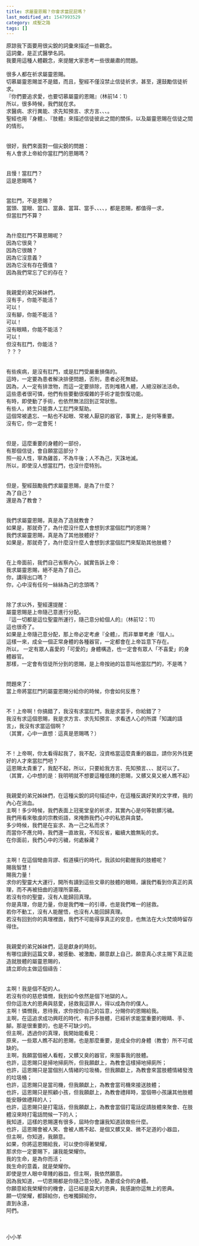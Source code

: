 ```yaml
---
title: 求屬靈恩賜？你會求當屁屁嗎？
last_modified_at: 1547993529
category: 成聖之路
tags: []
---
```


<p>原諒我下面要用很尖銳的詞彙來描述一些觀念。<br/>這詞彙，是正式醫學名詞。<br/>我要用這種人體觀念，來提醒大家思考一些很嚴肅的問題。<br/><br/><!--more-->很多人都在祈求屬靈恩賜。<br/>切慕屬靈恩賜並不是錯，而且，聖經不僅沒禁止信徒祈求，甚至，還鼓勵信徒祈求。<br/>『你們要追求愛，也要切慕屬靈的恩賜』（林前14：1）<br/>所以，很多時候，我們就在求。<br/>求醫病、求行異能、求先知預言、求方言、、、。<br/>聖經也用『身體』、『肢體』來描述信徒彼此之間的關係，以及屬靈恩賜在信徒之間的情形。<br/><br/><br/>很好，我們來面對一個尖銳的問題：<br/>有人會求上帝給你當肛門的恩賜嗎？<br/><br/><br/>且慢！當肛門？<br/>這是恩賜嗎？<br/><br/><br/>當肛門，不是恩賜？<br/>當頭、當眼、當口、當鼻、當耳、當手、、、、，都是恩賜，都值得一求，<br/>但當肛門不算？<br/><br/><br/>為什麼肛門不算恩賜呢？<br/>因為它很臭？<br/>因為它很醜？<br/>因為它沒意義？<br/>因為它沒有存在價值？<br/>因為我們常忘了它的存在？<br/><br/><br/>我親愛的弟兄姊妹們，<br/>沒有手，你能不能活？<br/>可以！<br/>沒有腳，你能不能活？<br/>可以！<br/>沒有眼睛，你能不能活？<br/>可以！<br/>但沒有肛門，你能活？<br/>？？？<br/><br/><br/>有些疾病，是沒有肛門，或是肛門受嚴重損傷的。<br/>這時，一定要為患者解決排便問題，否則，患者必死無疑。<br/>因為，人一定有排泄物，而這一定要排除，否則堆積人體，人絕沒辦法活命。<br/>這些患者很可憐，他們有些要動很複雜的手術才能恢復功能。<br/>有時，即使動了手術，也依然無法回到正常狀態。<br/>有些人，終生只能靠人工肛門來幫助。<br/>這個常被遺忘、一點也不起眼、常被人厭惡的器官，事實上，是何等重要。<br/>沒有它，你一定會死！<br/><br/><br/>但是，這麼重要的身體的一部份，<br/>有那個信徒，會自願當這部分？<br/>照一般人性，寧為雞首，不為牛後；人不為己，天誅地滅。<br/>所以，即使沒人想當肛門，也沒什麼特別。<br/><br/><br/>但是，聖經鼓勵我們求屬靈恩賜，是為了什麼？<br/>為了自己？<br/>還是為了教會？<br/><br/><br/>我們求屬靈恩賜，真是為了造就教會？<br/>如果是，那就奇了，為什麼沒什麼人會想到求當個肛門的恩賜？<br/>我們求屬靈恩賜，真是為了其他肢體好？<br/>如果是，那就奇了，為什麼沒什麼人會想到求當個肛門來幫助其他肢體？<br/><br/><br/>在上帝面前，我們自己省察內心，誠實告訴上帝：<br/>我求屬靈恩賜，絕不是為了自己。<br/>你，講得出口嗎？<br/>你，心中沒有任何一絲絲為己的念頭嗎？<br/><br/><br/>除了求以外，聖經還提醒：<br/>屬靈恩賜是上帝隨己意進行分配。<br/>『這一切都是這位聖靈所運行，隨己意分給個人的』（林前12：11）<br/>這也很奇了。<br/>如果是上帝隨己意分配，那上帝必定考慮『全體』，而非單單考慮『個人』。<br/>這樣一來，成全一個正常身體的各種器官，一定都會在上帝旨意下存在。<br/>所以， 一定有眾人喜愛的「可愛的」身體構造，也一定會有眾人「不喜愛」的身體器官。<br/>那樣，一定會有信徒所分到的恩賜，是上帝按祂的旨意叫他當肛門的，不是嗎？<br/><br/><br/>問題來了：<br/>當上帝將當肛門的屬靈恩賜分給你的時候，你會如何反應？<br/><br/><br/>不！上帝啊！你搞錯了，我沒有求當肛門，我是求當手，你給錯了？<br/>我沒有求這個恩賜，我是求方言、求先知預言、求看透人心的所謂「知識的語言」，我沒有求當這個啊？<br/>（其實，心中一直想：這真是恩賜嗎？）<br/><br/><br/>不！上帝啊，你太看得起我了，我不配，沒資格當這麼貴重的器皿，請你另外找更好的人才來當肛門吧？<br/>這恩賜太貴重了，我配不起，所以，只要給我方言、先知預言、、、就可以了。<br/>（其實，心中想的是：我明明就不想要這種低賤的恩賜，又髒又臭又被人瞧不起）<br/><br/><br/>我親愛的弟兄姊妹們，在這種尖銳的詞句描述中，在這種反諷好笑的文字裡，我的內心在淌血。<br/>主啊！多少時候，我們表面上冠冕堂皇的祈求，其實內心是何等骯髒污穢。<br/>我們用看來敬虔的宗教術語，來掩飾我們心中的私慾與貪婪。<br/>多少時候，我們是在妄求、為一己之私而求？<br/>而當你不應允時，我們還一直故我，不知反省，繼續大膽無恥的求。<br/>在你面前，我們心中的污穢，何處躲藏？<br/><br/><br/>主啊！在這個彎曲背謬、假道橫行的時代，我該如何勸醒我的肢體呢？<br/>賜我智慧！<br/>賜我力量！<br/>求你的聖靈大大運行，開所有讀到這些文章的肢體的眼睛，讓我們看到你真正的真理，而不再被扭曲的道理所蒙蔽。<br/>若沒有你的聖靈，沒有人能歸回真理。<br/>你是真理，你是力量，你是我們唯一的引導，也是我們唯一的拯救。<br/>若你不動工，沒有人能醒悟，也沒有人能回歸真理。<br/>若沒有回到你的真理裡面，我們不可能得享真正的安息，也無法在大火焚燒時留存得住。<br/><br/><br/>我親愛的弟兄姊妹們，這是獻身的時刻。<br/>有哪位讀到這篇文章，被感動、被激勵，願意獻上自己，願意真心求主賜下真正能造就肢體的屬靈恩賜的，<br/>請立即向主做這個禱告：<br/><br/><br/>主啊！我是個不配的人。<br/>若沒有你的慈悲憐憫，我到如今依然是個下地獄的人。<br/>但你這浩大的恩典與慈愛，拯救我這罪人，得以成為你的僕人。<br/>主啊！憐憫我，恩待我，求你按你自己的旨意，分賜你的恩賜給我。<br/>主啊，在這追求成功興旺的時代，有許多肢體，已經祈求能當重要的眼睛、手、腳。那是很重要的，也是不可缺少的。<br/>但主啊，透過你的真理，我開始能看見：<br/>原來，一些眾人瞧不起的恩賜，也是那麼重要，是成全你的身體（教會）所不可或缺的。<br/>主啊，我願當個被人看輕，又髒又臭的器官，來服事我的肢體。<br/>也許，這恩賜只是掃地掃廁所，但我願獻上，為教會這樣掃地掃廁所；<br/>也許，這恩賜只是當個別人情緒的垃圾桶，但我願獻上，為教會來當肢體情緒發洩的垃圾桶；<br/>也許，這恩賜只是當司機，但我願獻上，為教會當司機來接送肢體；<br/>也許，這恩賜只是照顧小孩，但我願獻上，為教會禮拜時，當個帶小孩讓其他肢體能安靜做禮拜的人；<br/>也許，這恩賜只是打電話，但我願獻上，為教會當個打電話促請肢體來聚會、在肢體沒來時打電話問候一下的人；<br/>我知道，這樣的恩賜還有很多，屆時你會讓我知道該做些什麼。<br/>也許，這恩賜會被人笑、會被人瞧不起、是個又髒又臭、微不足道的小器皿，<br/>但主啊，你知道，我願意。<br/>如果，你將這恩賜給我，可以使你得著榮耀，<br/>那求你一定要賜下，讓我能榮耀你。<br/>我的生命，是為你而活；<br/>我生命的意義，就是榮耀你。<br/>即使是世人眼中卑賤的器皿，但主啊，我依然願意。<br/>因為我知道，一切恩賜都是你隨己意分配，為要成全你的身體。<br/>你願意給我榮耀你的機會，這已經是莫大的恩典，我感謝你這無上的恩典。<br/>願一切榮耀，都歸給你，也唯獨歸給你，<br/>直到永遠，<br/>阿們。<br/><br/><br/><br/>小小羊<br/><br/></p><p> </p><br/>